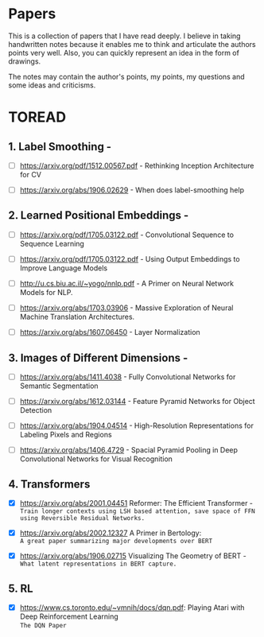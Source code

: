 # Papers
This is a collection of papers that I have read deeply. I believe in taking handwritten notes because it enables me to think and articulate the authors points very well. Also, you can quickly represent an idea in the form of drawings.

The notes may contain the author's points, my points, my questions and some ideas and criticisms.

# TOREAD

## 1. Label Smoothing - 
- [ ]  https://arxiv.org/pdf/1512.00567.pdf - Rethinking Inception Architecture for CV 

- [ ] https://arxiv.org/abs/1906.02629 - When does label-smoothing help


## 2. Learned Positional Embeddings -
- [ ] https://arxiv.org/pdf/1705.03122.pdf - Convolutional Sequence to Sequence Learning

- [ ] https://arxiv.org/pdf/1705.03122.pdf - Using Output Embeddings to Improve Language Models

- [ ] http://u.cs.biu.ac.il/~yogo/nnlp.pdf - A Primer on Neural Network Models for NLP.

- [ ] https://arxiv.org/abs/1703.03906 - Massive Exploration of Neural Machine Translation Architectures.

- [ ] https://arxiv.org/abs/1607.06450 - Layer Normalization


## 3. Images of Different Dimensions - 
- [ ] https://arxiv.org/abs/1411.4038 - Fully Convolutional Networks for Semantic Segmentation 

- [ ] https://arxiv.org/abs/1612.03144 - Feature Pyramid Networks for Object Detection

- [ ] https://arxiv.org/abs/1904.04514 - High-Resolution Representations for Labeling Pixels and Regions

- [ ] https://arxiv.org/abs/1406.4729 - Spacial Pyramid Pooling in Deep Convolutional Networks for Visual Recognition


## 4. Transformers 
- [x] https://arxiv.org/abs/2001.04451 Reformer: The Efficient Transformer -   
`Train longer contexts using LSH based attention, save space of FFN using Reversible Residual Networks.`

- [x] https://arxiv.org/abs/2002.12327 A Primer in Bertology:  
`A great paper summarizing major developments over BERT`

- [x] https://arxiv.org/abs/1906.02715 Visualizing The Geometry of BERT -  
`What latent representations in BERT capture.`


## 5. RL
- [x] https://www.cs.toronto.edu/~vmnih/docs/dqn.pdf: Playing Atari with Deep Reinforcement Learning   
`The DQN Paper`